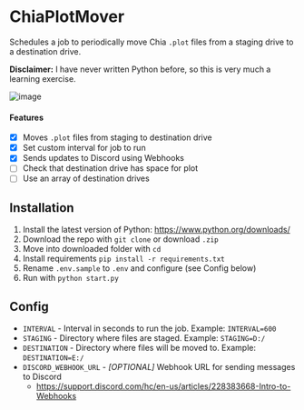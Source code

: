 # ChiaPlotMover
Schedules a job to periodically move Chia `.plot` files from a staging drive to a destination drive.

**Disclaimer:** I have never written Python before, so this is very much a learning exercise.

![image](https://user-images.githubusercontent.com/357712/116839114-dc4d8500-ab85-11eb-9b8e-dd84a7abacaa.png)

#### Features
- [x] Moves `.plot` files from staging to destination drive
- [x] Set custom interval for job to run
- [x] Sends updates to Discord using Webhooks
- [ ] Check that destination drive has space for plot
- [ ] Use an array of destination drives

## Installation

1. Install the latest version of Python: https://www.python.org/downloads/
2. Download the repo with `git clone` or download `.zip`
3. Move into downloaded folder with `cd`
4. Install requirements `pip install -r requirements.txt`
5. Rename `.env.sample` to `.env` and configure (see Config below)
6. Run with `python start.py`

## Config

- `INTERVAL` - Interval in seconds to run the job. Example: `INTERVAL=600`
- `STAGING` - Directory where files are staged. Example: `STAGING=D:/`
- `DESTINATION` - Directory where files will be moved to. Example: `DESTINATION=E:/`
- `DISCORD_WEBHOOK_URL` - _[OPTIONAL]_ Webhook URL for sending messages to Discord
  - https://support.discord.com/hc/en-us/articles/228383668-Intro-to-Webhooks
